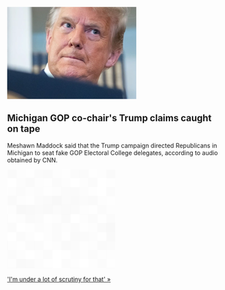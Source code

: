 
![Michigan GOP co-chair's Trump claims caught on tape](./20220121175838.png)
## Michigan GOP co-chair's Trump claims caught on tape

Meshawn Maddock said that the Trump campaign directed Republicans in Michigan to seat fake GOP Electoral College delegates, according to audio obtained by CNN.

![pic](../square_bg.png)

['I'm under a lot of scrutiny for that' »](https://www.yahoo.com/news/michigan-gop-co-chair-says-004310038.html)

